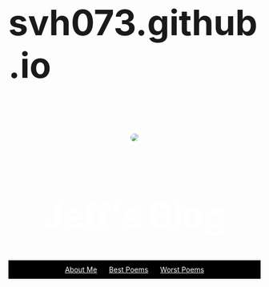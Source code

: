 # svh073.github.io
<!DOCTYPE html>
<head> 
<link href="/assets/normalize.css" rel="stylesheet">
<style>
header {
  text-align: center;
  background: url("/assets/jeff-bg.png");
  background-size: cover;
  color: white;
}
a {
  color: white;
}
h1 {
  font-size: 70px;
}
img {
  margin: 40px 0px 0px 0px;
  border: 7px solid white;
  border-radius: 20px;
}
ul {
  padding: 10px;
  background: black;
}
li {
  display: inline;
  padding: 0px 10px 0px 10px;
}
</style>
</head>
<body>
  <header>
    <img src="/assets/jeff.png">
    <h1>Jeff's Blog</h1>
    <ul>
      <li><a href="#">About Me</a></li>
      <li><a href="#">Best Poems</a></li>
      <li><a href="#">Worst Poems</a></li>
    </ul>
  </header>
</body>
